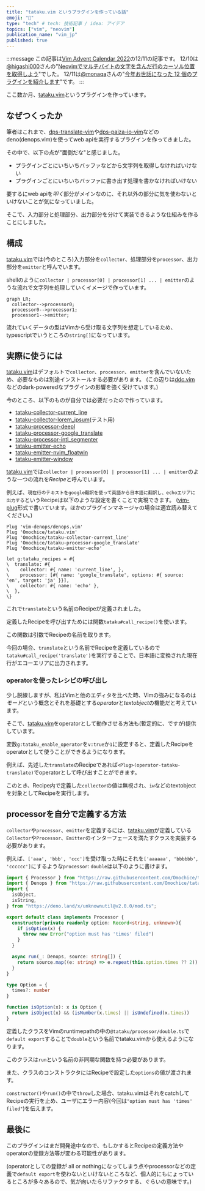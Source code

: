 ```yaml
---
title: "tataku.vim というプラグインを作っている話"
emoji: "🐡"
type: "tech" # tech: 技術記事 / idea: アイデア
topics: ["vim", "neovim"]
publication_name: "vim_jp"
published: true
---
```


:::message
この記事は[Vim Advent Calendar 2022](https://qiita.com/advent-calendar/2022/vim)の12/11の記事です。
12/10は[@higashi000](https://qiita.com/higashi000)さんの"[Neovimでマルチバイトの文字を含んだ行のカーソル位置を取得しよう](https://zenn.dev/higashi000/articles/get-charpos-in-neovim)"でした。
12/11は[@monaqa](https://qiita.com/monaqa)さんの"[今年お世話になった 12 個のプラグインを紹介します](https://zenn.dev/vim_jp/articles/2022-12-12-vim-plugin-thanks)"です。
:::

ここ数か月、[tataku.vim](https://github.com/Omochice/tataku.vim)というプラグインを作っています。


## なぜつくったか

筆者はこれまで、[dps-translate-vim](https://github.com/Omochice/dps-translate-vim)や[dps-paiza-io-vim](https://github.com/Omochice/dps-paiza-io-vim)などのdeno(denops.vim)を使ってweb apiを実行するプラグインを作ってきました。

その中で、以下の点が"面倒だな"と感じました。

- プラグインごとにいちいちバッファなどから文字列を取得しなければいけない
- プラグインごとにいちいちバッファに書き出す処理を書かなければいけない


要するにweb apiを*叩く*部分がメインなのに、それ以外の部分に気を使わないといけないことが気になっていました。

そこで、入力部分と処理部分、出力部分を分けて実装できるような仕組みを作ることにしました。


## 構成

[tataku.vim](https://github.com/Omochice/tataku.vim)では(今のところ)入力部分を`collector`、処理部分を`processor`、出力部分を`emitter`と呼んでいます。

shellのように`collector | processor[0] | processor[1] ... | emitter`のような流れで文字列を処理していくイメージで作っています。

```mermaid
graph LR;
  collector-->processor0;
  processor0-->processor1;
  processor1-->emitter;
```

流れていくデータの型はVimから受け取る文字列を想定しているため、typescriptでいうところの`string[]`になっています。


## 実際に使うには

[tataku.vim](https://github.com/Omochice/tataku.vim)はデフォルトで`collector`、`processor`、`emitter`を含んでいないため、必要なものは別途インストールする必要があります。
(この辺りは[ddc.vim](https://github.com/Shougo/ddc.vim)などのdark-poweredなプラグインの影響を強く受けています。)

今のところ、以下のものが自分では必要だったので作っています。

- [tataku-collector-current_line](https://github.com/Omochice/tataku-collector-current_line)
- [tataku-collector-lorem_ipsum](https://github.com/Omochice/tataku-collector-lorem_ipsum)(テスト用)
- [tataku-processor-deepl](https://github.com/Omochice/tataku-processor-deepl)
- [tataku-processor-google_translate](https://github.com/Omochice/tataku-processor-google_translate)
- [tataku-processor-intl_segmenter](https://github.com/Omochice/tataku-processor-intl_segmenter)
- [tataku-emitter-echo](https://github.com/Omochice/tataku-emitter-echo)
- [tataku-emitter-nvim_floatwin](https://github.com/Omochice/tataku-emitter-nvim_floatwin)
- [tataku-emitter-window](https://github.com/Omochice/tataku-emitter-window)

[tataku.vim](https://github.com/Omochice/tataku.vim)では`collector | processor[0] | processor[1] ... | emitter`のような一つの流れを*Recipe*と呼んでいます。

例えば、`現在行のテキストをgoogle翻訳を使って英語から日本語に翻訳し、echoエリアに出力する`というRecipeは以下のような設定を書くことで実現できます。
([vim-plug](https://github.com/junegunn/vim-plug)形式で書いています。ほかのプラグインマネージャの場合は適宜読み替えてください。)


```vim
Plug 'vim-denops/denops.vim'
Plug 'Omochice/tataku.vim'
Plug 'Omochice/tataku-collector-current_line'
Plug 'Omochice/tataku-processor-google_translate'
Plug 'Omochice/tataku-emitter-echo'

let g:tataku_recipes = #{
\  translate: #{
\    collector: #{ name: 'current_line', }, 
\    processor: [#{ name: 'google_translate', options: #{ source: 'en', target: 'ja' }}], 
\    collector: #{ name: 'echo' }, 
\  },
\}
```

これで`translate`という名前のRecipeが定義されました。

定義したRecipeを呼び出すためには関数`tataku#call_recipe()`を使います。

この関数は引数でRecipeの名前を取ります。

今回の場合、`translate`という名前でRecipeを定義しているので`tataku#call_recipe('translate')`を実行することで、日本語に変換された現在行がエコーエリアに出力されます。

### operatorを使ったレシピの呼び出し

少し脱線しますが、私はVimと他のエディタを比べた時、Vimの強みになるのは*モード*という概念とそれを基礎とする*operator*と*textobject*の機能だと考えています。

そこで、[tataku.vim](https://github.com/Omochice/tataku.vim)をoperatorとして動作させる方法も(暫定的に、ですが)提供しています。

変数`g:tataku_enable_operator`を`v:true`か`1`に設定すると、定義したRecipeをoperatorとして使うことができるようになります。

例えば、先述した`translate`のRecipeであれば`<Plug>(operator-tataku-translate)`でoperatorとして呼び出すことができます。

このとき、Recipe内で定義した`collector`の値は無視され、`iw`などのtextobjectを対象としてRecipeを実行します。

## processorを自分で定義する方法

`collector`や`processor`、`emitter`を定義するには、[tataku.vim](https://github.com/Omochice/tataku.vim)が定義している`Collector`や`Processor`、`Emitter`のインターフェースを満たすクラスを実装する必要があります。

例えば、`['aaa', 'bbb', 'ccc']`を受け取った時にそれを`['aaaaaa', 'bbbbbb', 'cccccc']`にするような`processor`: `double`は以下のように書けます。


```typescript
import { Processor } from "https://raw.githubusercontent.com/Omochice/tataku.vim/master/denops/tataku/interface.ts";
import { Denops } from "https://raw.githubusercontent.com/Omochice/tataku.vim/master/denops/tataku/deps.ts";
import {
  isObject,
  isString,
} from "https://deno.land/x/unknownutil@v2.0.0/mod.ts";

export default class implements Processor {
  constructor(private readonly option: Record<string, unknown>){
    if isOption(x) {
      throw new Error("option must has 'times' filed")
    }
  }

  async run(_: Denops, source: string[]) {
    return source.map((e: string) => e.repeat(this.option.times ?? 2))
  }
}

type Option = {
  times?: number
}

function isOption(x): x is Option {
  return isObject(x) && (isNumber(x.times) || isUndefined(x.times))
}
```

定義したクラスをVimのruntimepathの中の`@tataku/processor/double.ts`で`default export`することで`double`という名前でtataku.vimから使えるようになります。

このクラスは`run`という名前の非同期な関数を持つ必要があります。

また、クラスのコンストラクタにはRecipeで設定した`options`の値が渡されます。

`constructor()`や`run()`の中で`throw`した場合、tataku.vimはそれをcatchしてRecipeの実行を止め、ユーザにエラー内容(今回は`"option must has 'times' filed"`)を伝えます。


## 最後に

このプラグインはまだ開発途中なので、もしかするとRecipeの定義方法やoperatorの登録方法等が変わる可能性があります。

(operatorとしての登録が all or nothingになってしまう点やprocessorなどの定義で`default export`を使わないといけないところなど、個人的にもにょっているところが多々あるので、気が向いたらリファクタする、ぐらいの意味です。)
